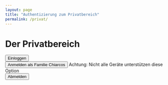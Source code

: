 ```yaml
---
layout: page
title: "Authentizierung zum Privatbereich"
permalink: /privat/
---
```


<script>
  function Anmelden () {
    let Passwort = 'fam-chiarcos.1234';
    let Eingabe = window.prompt('Geben sie das Passwort für das Benutzerkonto "Famile Chiarcos" ein.');

    if (Eingabe != Passwort) {
        alert('Passwort ist Falsch!');
    } else {
        document.cookie = Eingabe
        location.href = '/privat/open'
    }
    
  }
  
  function CookieLogIn () {
    if (document.cookie == Passwort){
      location.href = '/privat/open/'
    }
    else {
      alert('Sie sind nicht Eingeloggt.\nÜberprüfen sie die Einstellungen von ihrem Browser und achten sie das sie sich nicht im Privaten Modus befinden.')
    }
    
  }
</script>

# Der Privatbereich

<input type="button" value="Einloggen" onclick="Anmelden()"/><br>
<input type="button" value="Anmelden als Familie Chiarcos" onclick="CookieLogIn()"/> Achtung: Nicht alle Geräte unterstützen diese Option<br>
<input type="button" value="Abmelden" onclick="document.cookies = ''"/>
